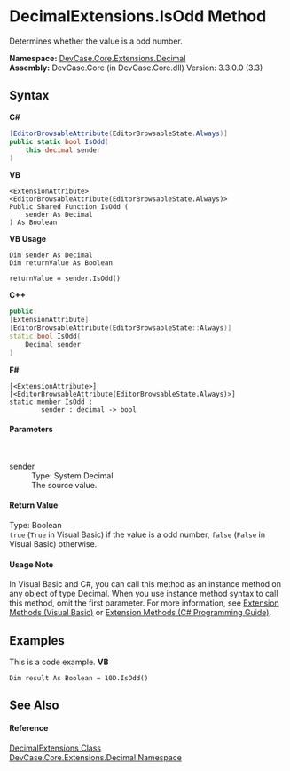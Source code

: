 # DecimalExtensions.IsOdd Method 
 

Determines whether the value is a odd number.

**Namespace:**&nbsp;<a href="N_DevCase_Core_Extensions_Decimal">DevCase.Core.Extensions.Decimal</a><br />**Assembly:**&nbsp;DevCase.Core (in DevCase.Core.dll) Version: 3.3.0.0 (3.3)

## Syntax

**C#**<br />
``` C#
[EditorBrowsableAttribute(EditorBrowsableState.Always)]
public static bool IsOdd(
	this decimal sender
)
```

**VB**<br />
``` VB
<ExtensionAttribute>
<EditorBrowsableAttribute(EditorBrowsableState.Always)>
Public Shared Function IsOdd ( 
	sender As Decimal
) As Boolean
```

**VB Usage**<br />
``` VB Usage
Dim sender As Decimal
Dim returnValue As Boolean

returnValue = sender.IsOdd()
```

**C++**<br />
``` C++
public:
[ExtensionAttribute]
[EditorBrowsableAttribute(EditorBrowsableState::Always)]
static bool IsOdd(
	Decimal sender
)
```

**F#**<br />
``` F#
[<ExtensionAttribute>]
[<EditorBrowsableAttribute(EditorBrowsableState.Always)>]
static member IsOdd : 
        sender : decimal -> bool 

```


#### Parameters
&nbsp;<dl><dt>sender</dt><dd>Type: System.Decimal<br />The source value.</dd></dl>

#### Return Value
Type: Boolean<br />`true` (`True` in Visual Basic) if the value is a odd number, `false` (`False` in Visual Basic) otherwise.

#### Usage Note
In Visual Basic and C#, you can call this method as an instance method on any object of type Decimal. When you use instance method syntax to call this method, omit the first parameter. For more information, see <a href="https://docs.microsoft.com/dotnet/visual-basic/programming-guide/language-features/procedures/extension-methods">Extension Methods (Visual Basic)</a> or <a href="https://docs.microsoft.com/dotnet/csharp/programming-guide/classes-and-structs/extension-methods">Extension Methods (C# Programming Guide)</a>.

## Examples
This is a code example. 
**VB**<br />
``` VB
Dim result As Boolean = 10D.IsOdd()
```


## See Also


#### Reference
<a href="T_DevCase_Core_Extensions_Decimal_DecimalExtensions">DecimalExtensions Class</a><br /><a href="N_DevCase_Core_Extensions_Decimal">DevCase.Core.Extensions.Decimal Namespace</a><br />